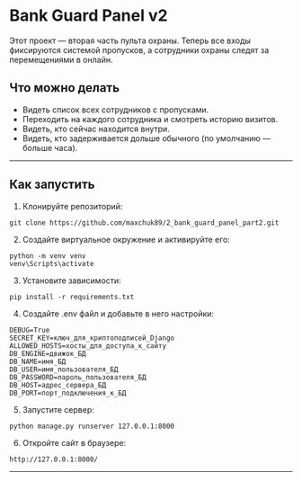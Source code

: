 # Bank Guard Panel v2
Этот проект — вторая часть пульта охраны. Теперь все входы фиксируются системой пропусков, а сотрудники охраны следят за перемещениями в онлайн. 

## Что можно делать
- Видеть список всех сотрудников с пропусками.
- Переходить на каждого сотрудника и смотреть историю визитов.
- Видеть, кто сейчас находится внутри.
- Видеть, кто задерживается дольше обычного (по умолчанию — больше часа).

---

## Как запустить
1. Клонируйте репозиторий:
```
git clone https://github.com/maxchuk89/2_bank_guard_panel_part2.git
```

2. Создайте виртуальное окружение и активируйте его:
```
python -m venv venv
venv\Scripts\activate
```

3. Установите зависимости:
```
pip install -r requirements.txt
```

4. Создайте .env файл и добавьте в него настройки:
```
DEBUG=True
SECRET_KEY=ключ_для_криптоподписей_Django
ALLOWED_HOSTS=хосты_для_доступа_к_сайту
DB_ENGINE=движок_БД
DB_NAME=имя_БД
DB_USER=имя_пользователя_БД
DB_PASSWORD=пароль_пользователя_БД
DB_HOST=адрес_сервера_БД
DB_PORT=порт_подключения_к_БД
```

5. Запустите сервер:
```
python manage.py runserver 127.0.0.1:8000
```

6. Откройте сайт в браузере:
```
http://127.0.0.1:8000/
```




---